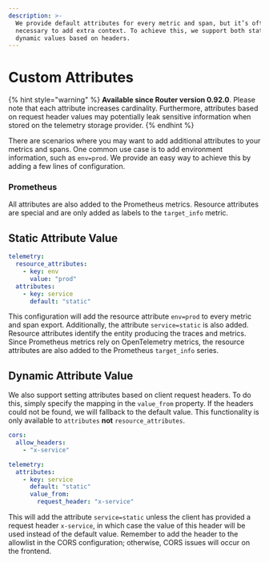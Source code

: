 ```yaml
---
description: >-
  We provide default attributes for every metric and span, but it’s often
  necessary to add extra context. To achieve this, we support both static and
  dynamic values based on headers.
---
```


# Custom Attributes

{% hint style="warning" %}
**Available since Router version 0.92.0**. Please note that each attribute increases cardinality. Furthermore, attributes based on request header values may potentially leak sensitive information when stored on the telemetry storage provider.
{% endhint %}

There are scenarios where you may want to add additional attributes to your metrics and spans. One common use case is to add environment information, such as `env=prod`. We provide an easy way to achieve this by adding a few lines of configuration.&#x20;

### Prometheus

All attributes are also added to the Prometheus metrics. Resource attributes are special and are only added as labels to the `target_info` metric.

## Static Attribute Value

```yaml
telemetry:
  resource_attributes:
    - key: env
      value: "prod"
  attributes:
    - key: service
      default: "static"
```

This configuration will add the resource attribute `env=prod` to every metric and span export. Additionally, the attribute `service=static` is also added. Resource attributes identify the entity producing the traces and metrics. Since Prometheus metrics rely on OpenTelemetry metrics, the resource attributes are also added to the Prometheus `target_info` series.

## Dynamic Attribute Value

We also support setting attributes based on client request headers. To do this, simply specify the mapping in the `value_from` property. If the headers could not be found, we will fallback to the default value. This functionality is only available to `attributes` **not** `resource_attributes`.

```yaml
cors:
  allow_headers:
    - "x-service"

telemetry:
  attributes:
    - key: service
      default: "static"
      value_from:
        request_header: "x-service"
```

This will add the attribute `service=static` unless the client has provided a request header `x-service`, in which case the value of this header will be used instead of the default value. Remember to add the header to the allowlist in the CORS configuration; otherwise, CORS issues will occur on the frontend.

